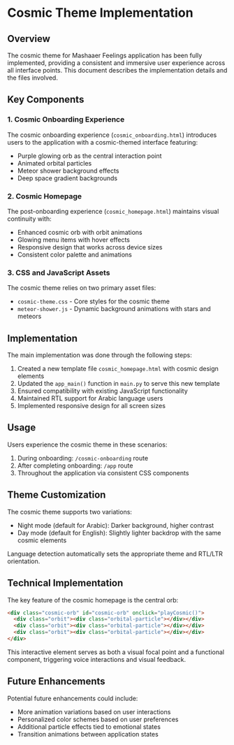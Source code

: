 # Cosmic Theme Implementation

## Overview

The cosmic theme for Mashaaer Feelings application has been fully implemented, providing a consistent and immersive user experience across all interface points. This document describes the implementation details and the files involved.

## Key Components

### 1. Cosmic Onboarding Experience
The cosmic onboarding experience (`cosmic_onboarding.html`) introduces users to the application with a cosmic-themed interface featuring:
- Purple glowing orb as the central interaction point
- Animated orbital particles
- Meteor shower background effects
- Deep space gradient backgrounds

### 2. Cosmic Homepage
The post-onboarding experience (`cosmic_homepage.html`) maintains visual continuity with:
- Enhanced cosmic orb with orbit animations
- Glowing menu items with hover effects
- Responsive design that works across device sizes
- Consistent color palette and animations

### 3. CSS and JavaScript Assets
The cosmic theme relies on two primary asset files:
- `cosmic-theme.css` - Core styles for the cosmic theme
- `meteor-shower.js` - Dynamic background animations with stars and meteors

## Implementation

The main implementation was done through the following steps:

1. Created a new template file `cosmic_homepage.html` with cosmic design elements
2. Updated the `app_main()` function in `main.py` to serve this new template
3. Ensured compatibility with existing JavaScript functionality
4. Maintained RTL support for Arabic language users
5. Implemented responsive design for all screen sizes

## Usage

Users experience the cosmic theme in these scenarios:

1. During onboarding: `/cosmic-onboarding` route
2. After completing onboarding: `/app` route
3. Throughout the application via consistent CSS components

## Theme Customization

The cosmic theme supports two variations:
- Night mode (default for Arabic): Darker background, higher contrast
- Day mode (default for English): Slightly lighter backdrop with the same cosmic elements

Language detection automatically sets the appropriate theme and RTL/LTR orientation.

## Technical Implementation

The key feature of the cosmic homepage is the central orb:

```html
<div class="cosmic-orb" id="cosmic-orb" onclick="playCosmic()">
  <div class="orbit"><div class="orbital-particle"></div></div>
  <div class="orbit"><div class="orbital-particle"></div></div>
  <div class="orbit"><div class="orbital-particle"></div></div>
</div>
```

This interactive element serves as both a visual focal point and a functional component, triggering voice interactions and visual feedback.

## Future Enhancements

Potential future enhancements could include:
- More animation variations based on user interactions
- Personalized color schemes based on user preferences
- Additional particle effects tied to emotional states
- Transition animations between application states
